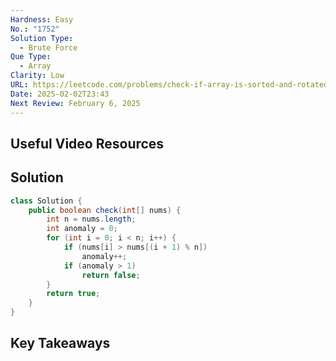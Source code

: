 ```yaml
---
Hardness: Easy
No.: "1752"
Solution Type:
  - Brute Force
Que Type:
  - Array
Clarity: Low
URL: https://leetcode.com/problems/check-if-array-is-sorted-and-rotated/description/
Date: 2025-02-02T23:43
Next Review: February 6, 2025
---
```


## Useful Video Resources

## Solution

```Java
class Solution {
    public boolean check(int[] nums) {
        int n = nums.length;
        int anomaly = 0;
        for (int i = 0; i < n; i++) {
            if (nums[i] > nums[(i + 1) % n])
                anomaly++;
            if (anomaly > 1)
                return false;
        }
        return true;
    }
}
```

## Key Takeaways